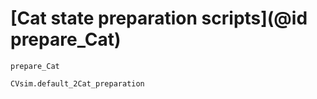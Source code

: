 # [Cat state preparation scripts](@id prepare_Cat)


```@docs
prepare_Cat
```

```@docs
CVsim.default_2Cat_preparation
```